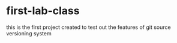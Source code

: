 # first-lab-class
this is the first project created to test out the features of git source versioning system
